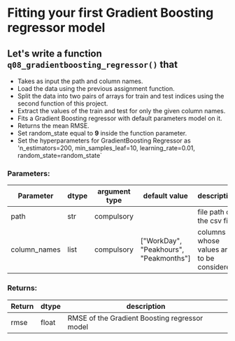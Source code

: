 # Fitting your first Gradient Boosting regressor model

## Let's write a function `q08_gradientboosting_regressor()` that
* Takes as input the path and column names.
* Load the data using the previous assignment function.
* Split the data into two pairs of arrays for train and test indices using the second function of this project. 
* Extract the values of the train and test for only the given column names.
* Fits a Gradient Boosting regressor with default parameters model on it.
* Returns the mean RMSE.
* Set random_state equal to **9** inside the function parameter.
* Set the hyperparameters for GradientBoosting Regressor as 'n_estimators=200, min_samples_leaf=10, learning_rate=0.01, random_state=random_state`

### Parameters:

| Parameter | dtype | argument type | default value | description |
| --- | --- | --- | --- | --- |
| path | str | compulsory | | file path of the csv file |
| column_names | list | compulsory | ["WorkDay", "Peakhours", "Peakmonths"] | columns whose values are to be considered |


### Returns:

| Return | dtype | description |
| --- | --- | --- |
| rmse | float | RMSE of the Gradient Boosting regressor model |
